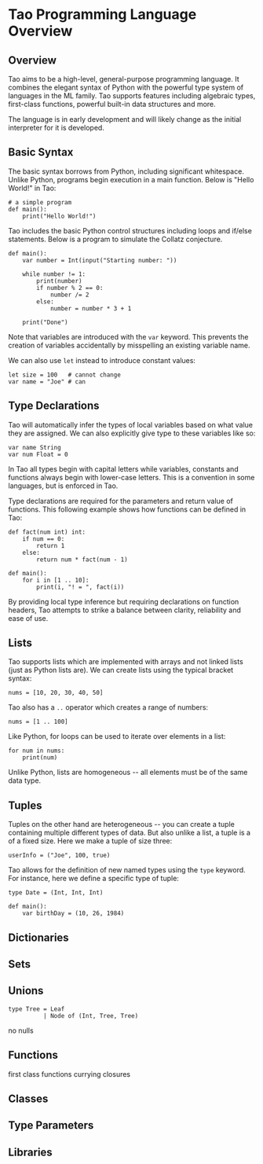 # Tao Programming Language Overview

## Overview

Tao aims to be a high-level, general-purpose programming language.  It combines
the elegant syntax of Python with the powerful type system of languages in the
ML family.  Tao supports features including algebraic types, first-class
functions, powerful built-in data structures and more.

The language is in early development and will likely change as the initial
interpreter for it is developed.


## Basic Syntax

The basic syntax borrows from Python, including significant whitespace.  Unlike
Python, programs begin execution in a main function.  Below is "Hello World!" in
Tao:

```
# a simple program
def main():
    print("Hello World!")
```

Tao includes the basic Python control structures including loops and if/else
statements.  Below is a program to simulate the Collatz conjecture.

```
def main():
    var number = Int(input("Starting number: "))
    
    while number != 1:
        print(number)
        if number % 2 == 0:
            number /= 2
        else:
            number = number * 3 + 1
    
    print("Done")
```

Note that variables are introduced with the `var` keyword.  This prevents the
creation of variables accidentally by misspelling an existing variable name.

We can also use `let` instead to introduce constant values:

```
let size = 100   # cannot change
var name = "Joe" # can
```

## Type Declarations

Tao will automatically infer the types of local variables based on
what value they are assigned.  We can also explicitly give type to
these variables like so:

```
var name String
var num Float = 0
```

In Tao all types begin with capital letters while variables, constants and
functions always begin with lower-case letters.  This is a convention in some
languages, but is enforced in Tao.

Type declarations are required for the parameters and return value of functions.
This following example shows how functions can be defined in Tao:

```
def fact(num int) int:
    if num == 0:
        return 1
    else:
        return num * fact(num - 1)

def main():
    for i in [1 .. 10]:
        print(i, "! = ", fact(i))
```

By providing local type inference but requiring declarations on function
headers, Tao attempts to strike a balance between clarity, reliability
and ease of use.


## Lists

Tao supports lists which are implemented with arrays and not linked lists (just
as Python lists are).  We can create lists using the typical bracket syntax:

```
nums = [10, 20, 30, 40, 50]
```

Tao also has a `..` operator which creates a range of numbers:

```
nums = [1 .. 100]
```

Like Python, for loops can be used to iterate over elements in a list:

```
for num in nums:
    print(num)
```

Unlike Python, lists are homogeneous -- all elements must be of the same
data type.


## Tuples

Tuples on the other hand are heterogeneous --  you can create a tuple containing
multiple different types of data.  But also unlike a list, a tuple is a of a fixed
size.  Here we make a tuple of size three:

```
userInfo = ("Joe", 100, true)
```

Tao allows for the definition of new named types using the `type` keyword.  For
instance, here we define a specific type of tuple:

```
type Date = (Int, Int, Int)

def main():
    var birthDay = (10, 26, 1984)
```


## Dictionaries




## Sets



## Unions

```
type Tree = Leaf
          | Node of (Int, Tree, Tree)
```


no nulls

## Functions

first class functions
currying
closures

## Classes


## Type Parameters


## Libraries



